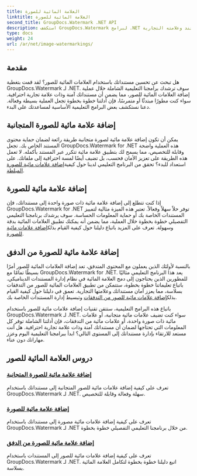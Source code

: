 ```yaml
---
title: العلامة المائية للصورة
linktitle: العلامة المائية للصورة
second_title: GroupDocs.Watermark .NET API
description: استكشف GroupDocs.Watermark لبرامج .NET التعليمية حول إضافة علامات مائية للصور. تعرف على أساليب خطوة بخطوة لتحسين أمان المستند وعلامته التجارية.
type: docs
weight: 24
url: /ar/net/image-watermarkings/
---
```

## مقدمة

هل تبحث عن تحسين مستنداتك باستخدام العلامات المائية للصور؟ لقد قمت بتغطية GroupDocs.Watermark لـ .NET. سوف ترشدك برامجنا التعليمية الشاملة خلال عملية إضافة العلامات المائية للصور، مما يضمن أن مستنداتك آمنة وذات علامة تجارية احترافية. سواء كنت مطورًا مبتدئًا أو متمرسًا، فإن أدلتنا خطوة بخطوة تجعل العملية بسيطة وفعالة. دعنا نستكشف بعض البرامج التعليمية الأساسية لمساعدتك على البدء.

## إضافة علامة مائية للصورة المتجانبة
يمكن أن تكون إضافة علامة مائية لصورة متجانبة طريقة رائعة لضمان حماية محتوى المستند الخاص بك. تجعل GroupDocs.Watermark for .NET هذه العملية واضحة وقابلة للتخصيص، مما يسمح لك بتطبيق علامة مائية تتكرر عبر المستند بأكمله. لا تعمل هذه الطريقة على تعزيز الأمان فحسب، بل تضيف أيضًا لمسة احترافية إلى ملفاتك. على استعداد للبدء؟ تحقق من البرنامج التعليمي لدينا حول كيفية[إضافة علامات مائية للصورة المبلطة](./add-tiled-image-watermark/).

## إضافة علامة مائية للصورة
 إذا كنت تتطلع إلى إضافة علامة مائية ذات صورة واحدة إلى مستنداتك، فإن GroupDocs.Watermark for .NET توفر حلاً سهلاً وفعالاً. تعتبر هذه الميزة مثالية لتمييز المستندات الخاصة بك أو حماية المعلومات الحساسة. سوف يرشدك برنامجنا التعليمي التفصيلي خطوة بخطوة خلال العملية، مما يضمن أنه يمكنك تطبيق العلامات المائية بدقة وسهولة. تعرف على المزيد باتباع دليلنا حول كيفية القيام بذلك[إضافة علامات مائية للصورة](./add-image-watermark/).

## إضافة علامة مائية للصورة من الدفق
بالنسبة لأولئك الذين يعملون مع المحتوى المتدفق، تعد إضافة العلامات المائية للصور أمرًا بسيطًا تمامًا مع GroupDocs.Watermark for .NET. يعد هذا البرنامج التعليمي مثاليًا للمطورين الذين يحتاجون إلى دمج العلامة المائية في نظام إدارة المستندات الديناميكي. باتباع تعليماتنا خطوة بخطوة، ستتمكن من تطبيق العلامات المائية للصور من التدفقات بسلاسة، مما يعزز أمان مستنداتك وعلامتها التجارية. تعمق في دليلنا حول كيفية القيام بذلك[إضافة علامات مائية للصور من التدفقات](./add-image-watermark-from-stream/) وتبسيط إدارة المستندات الخاصة بك.

باتباع هذه البرامج التعليمية، ستتقن تقنيات إضافة علامات مائية للصور باستخدام GroupDocs.Watermark لـ .NET. سواء كنت تضيف علامات مائية متجانبة، أو علامات مائية ذات صورة واحدة، أو علامات مائية من التدفقات، فإن أدلتنا الشاملة توفر كل المعلومات التي تحتاجها لضمان أن مستنداتك آمنة وذات علامة تجارية احترافية. هل أنت مستعد للارتقاء بإدارة مستنداتك إلى المستوى التالي؟ ابدأ ببرامجنا التعليمية اليوم وعزز مهاراتك دون عناء.

## دروس العلامة المائية للصور
### [إضافة علامة مائية للصورة المتجانبة](./add-tiled-image-watermark/)
تعرف على كيفية إضافة علامات مائية للصور المتجانبة إلى مستنداتك باستخدام GroupDocs.Watermark لـ .NET. سهلة وفعالة وقابلة للتخصيص.
### [إضافة علامة مائية للصورة](./add-image-watermark/)
تعرف على كيفية إضافة علامات مائية مصورة إلى مستنداتك باستخدام GroupDocs.Watermark لـ .NET من خلال برنامجنا التعليمي التفصيلي خطوة بخطوة.
### [إضافة علامة مائية للصورة من الدفق](./add-image-watermark-from-stream/)
تعرف على كيفية إضافة علامات مائية للصور إلى المستندات باستخدام GroupDocs.Watermark لـ .NET. اتبع دليلنا خطوة بخطوة لتكامل العلامة المائية بسلاسة.